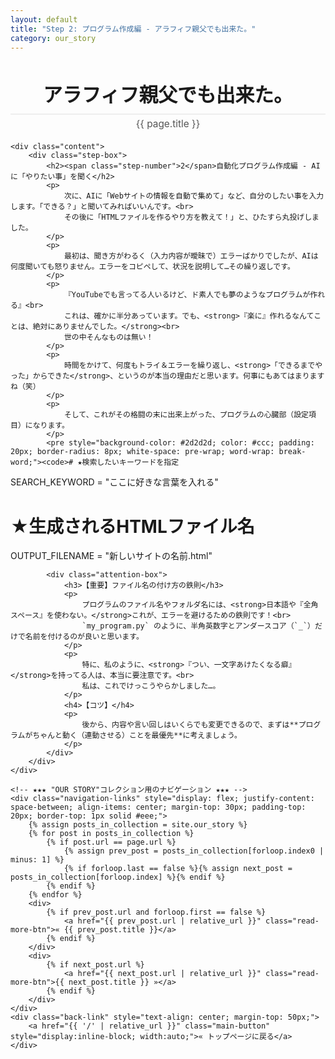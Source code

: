 ```yaml
---
layout: default
title: "Step 2: プログラム作成編 - アラフィフ親父でも出来た。"
category: our_story
---
```


<div class="container blog-post" style="max-width: 850px;">
    <header style="text-align:center; margin-bottom: 20px;">
         <h1 style="font-size: 2.2em; border-bottom: 2px solid #eee; padding-bottom:10px; margin-bottom: 5px;">アラフィフ親父でも出来た。</h1>
         <p style="font-size: 1.1em; color: #555; margin-top: 0;">{{ page.title }}</p>
    </header>

    <div class="content">
        <div class="step-box">
            <h2><span class="step-number">2</span>自動化プログラム作成編 - AIに「やりたい事」を聞く</h2>
            <p>
                次に、AIに「Webサイトの情報を自動で集めて」など、自分のしたい事を入力します。「できる？」と聞いてみればいいんです。<br>
                その後に「HTMLファイルを作るやり方を教えて！」と、ひたすら丸投げしました。
            </p>
            <p>
                最初は、聞き方がわるく（入力内容が曖昧で）エラーばかりでしたが、AIは何度聞いても怒りません。エラーをコピペして、状況を説明して…その繰り返しです。
            </p>
            <p>
                『YouTubeでも言ってる人いるけど、ド素人でも夢のようなプログラムが作れる』<br>
                これは、確かに半分あっています。でも、<strong>『楽に』作れるなんてことは、絶対にありませんでした。</strong><br>
                世の中そんなものは無い！
            </p>
            <p>
                時間をかけて、何度もトライ＆エラーを繰り返し、<strong>「できるまでやった」からできた</strong>、というのが本当の理由だと思います。何事にもあてはまりますね（笑）
            </p>
            <p>
                そして、これがその格闘の末に出来上がった、プログラムの心臓部（設定項目）になります。
            </p>
            <pre style="background-color: #2d2d2d; color: #ccc; padding: 20px; border-radius: 8px; white-space: pre-wrap; word-wrap: break-word;"><code># ★検索したいキーワードを指定
SEARCH_KEYWORD = "ここに好きな言葉を入れる"

# ★生成されるHTMLファイル名
OUTPUT_FILENAME = "新しいサイトの名前.html"</code></pre>
            
            <div class="attention-box">
                <h3>【重要】ファイル名の付け方の鉄則</h3>
                <p>
                    プログラムのファイル名やフォルダ名には、<strong>日本語や『全角スペース』を使わない。</strong>これが、エラーを避けるための鉄則です！<br>
                    `my_program.py` のように、半角英数字とアンダースコア（`_`）だけで名前を付けるのが良いと思います。
                </p>
                <p>
                    特に、私のように、<strong>『つい、一文字あけたくなる癖』</strong>を持ってる人は、本当に要注意です。<br>
                    私は、これでけっこうやらかしました…。
                </p>
                <h4>【コツ】</h4>
                <p>
                    後から、内容や言い回しはいくらでも変更できるので、まずは**プログラムがちゃんと動く（連動させる）ことを最優先**に考えましょう。
                </p>
            </div>
        </div>
    </div>
    
    <!-- ★★★ "OUR STORY"コレクション用のナビゲーション ★★★ -->
    <div class="navigation-links" style="display: flex; justify-content: space-between; align-items: center; margin-top: 30px; padding-top: 20px; border-top: 1px solid #eee;">
        {% assign posts_in_collection = site.our_story %}
        {% for post in posts_in_collection %}
            {% if post.url == page.url %}
                {% assign prev_post = posts_in_collection[forloop.index0 | minus: 1] %}
                {% if forloop.last == false %}{% assign next_post = posts_in_collection[forloop.index] %}{% endif %}
            {% endif %}
        {% endfor %}
        <div>
            {% if prev_post.url and forloop.first == false %}
                <a href="{{ prev_post.url | relative_url }}" class="read-more-btn">« {{ prev_post.title }}</a>
            {% endif %}
        </div>
        <div>
            {% if next_post.url %}
                <a href="{{ next_post.url | relative_url }}" class="read-more-btn">{{ next_post.title }} »</a>
            {% endif %}
        </div>
    </div>
    <div class="back-link" style="text-align: center; margin-top: 50px;">
        <a href="{{ '/' | relative_url }}" class="main-button" style="display:inline-block; width:auto;">« トップページに戻る</a>
    </div>
</div>